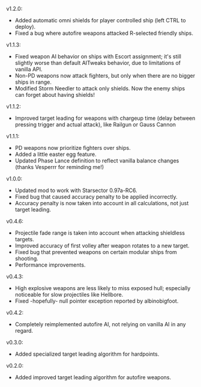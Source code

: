 v1.2.0:
- Added automatic omni shields for player controlled ship (left CTRL to deploy).
- Fixed a bug where autofire weapons attacked R-selected friendly ships.

v1.1.3:
- Fixed weapon AI behavior on ships with Escort assignment; it's still slightly worse than default AITweaks behavior, due to limitations of vanilla API.
- Non-PD weapons now attack fighters, but only when there are no bigger ships in range.
- Modified Storm Needler to attack only shields. Now the enemy ships can forget about having shields!

v1.1.2:
- Improved target leading for weapons with chargeup time (delay between pressing trigger and actual attack), like Railgun or Gauss Cannon

v1.1.1:
- PD weapons now prioritize fighters over ships.
- Added a little easter egg feature.
- Updated Phase Lance definition to reflect vanilla balance changes (thanks Vesperrr for reminding me!)

v1.0.0:
- Updated mod to work with Starsector 0.97a-RC6.
- Fixed bug that caused accuracy penalty to be applied incorrectly.
- Accuracy penalty is now taken into account in all calculations, not just target leading.

v0.4.6:
- Projectile fade range is taken into account when attacking shieldless targets.
- Improved accuracy of first volley after weapon rotates to a new target.
- Fixed bug that prevented weapons on certain modular ships from shooting.
- Performance improvements.

v0.4.3:
- High explosive weapons are less likely to miss exposed hull; especially noticeable for slow projectiles like Hellbore.
- Fixed -hopefully- null pointer exception reported by albinobigfoot.

v0.4.2:
- Completely reimplemented autofire AI, not relying on vanilla AI in any regard.

v0.3.0:
- Added specialized target leading algorithm for hardpoints.

v0.2.0:
- Added improved target leading algorithm for autofire weapons.